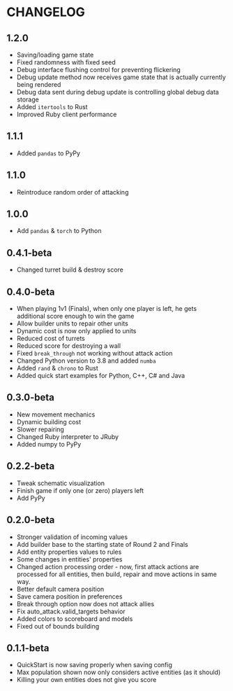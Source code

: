 # CHANGELOG

## 1.2.0

- Saving/loading game state
- Fixed randomness with fixed seed
- Debug interface flushing control for preventing flickering
- Debug update method now receives game state that is actually currently being rendered
- Debug data sent during debug update is controlling global debug data storage
- Added `itertools` to Rust
- Improved Ruby client performance

## 1.1.1

- Added `pandas` to PyPy

## 1.1.0

- Reintroduce random order of attacking

## 1.0.0

- Add `pandas` & `torch` to Python

## 0.4.1-beta

- Changed turret build & destroy score

## 0.4.0-beta

- When playing 1v1 (Finals), when only one player is left, he gets additional score enough to win the game
- Allow builder units to repair other units
- Dynamic cost is now only applied to units
- Reduced cost of turrets
- Reduced score for destroying a wall
- Fixed `break_through` not working without attack action
- Changed Python version to 3.8 and added `numba`
- Added `rand` & `chrono` to Rust
- Added quick start examples for Python, C++, C# and Java

## 0.3.0-beta

- New movement mechanics
- Dynamic building cost
- Slower repairing
- Changed Ruby interpreter to JRuby
- Added numpy to PyPy

## 0.2.2-beta

- Tweak schematic visualization
- Finish game if only one (or zero) players left
- Add PyPy

## 0.2.0-beta

- Stronger validation of incoming values
- Add builder base to the starting state of Round 2 and Finals
- Add entity properties values to rules
- Some changes in entities' properties
- Changed action processing order - now, first attack actions are processed for all entities, then build, repair and move actions in same way.
- Better default camera position
- Save camera position in preferences
- Break through option now does not attack allies
- Fix auto_attack.valid_targets behavior
- Added colors to scoreboard and models
- Fixed out of bounds building

## 0.1.1-beta

- QuickStart is now saving properly when saving config
- Max population shown now only considers active entities (as it should)
- Killing your own entities does not give you score
